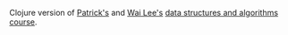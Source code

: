 Clojure version of [Patrick's](https://github.com/patrickgombert) and [Wai Lee's](https://github.com/skatenerd) [data structures and algorithms course](https://github.com/skatenerd/AlgorithmsDataStructures).